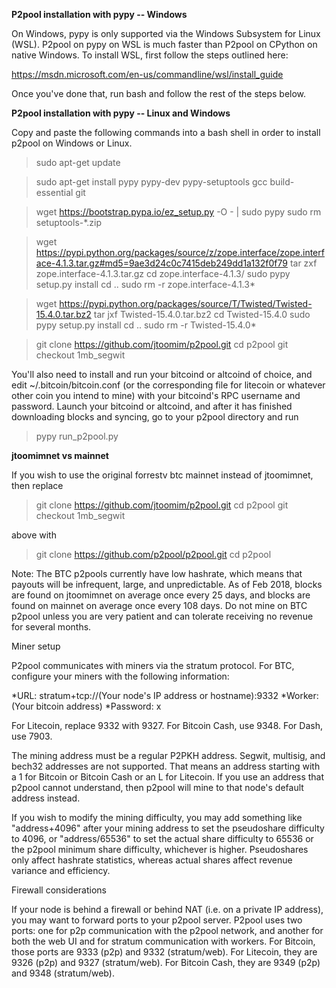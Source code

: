 **P2pool installation with pypy -- Windows**

On Windows, pypy is only supported via the Windows Subsystem for Linux (WSL). P2pool on pypy on WSL is much faster than P2pool on
CPython on native Windows. To install WSL, first follow the steps outlined here:

https://msdn.microsoft.com/en-us/commandline/wsl/install_guide

Once you've done that, run bash and follow the rest of the steps below.

**P2pool installation with pypy -- Linux and Windows**

Copy and paste the following commands into a bash shell in order to install p2pool on Windows or Linux.

>sudo apt-get update

>sudo apt-get install pypy pypy-dev pypy-setuptools gcc build-essential git

>wget https://bootstrap.pypa.io/ez_setup.py -O - | sudo pypy
>sudo rm setuptools-*.zip

>wget https://pypi.python.org/packages/source/z/zope.interface/zope.interface-4.1.3.tar.gz#md5=9ae3d24c0c7415deb249dd1a132f0f79
tar zxf zope.interface-4.1.3.tar.gz
>cd zope.interface-4.1.3/
>sudo pypy setup.py install
>cd ..
>sudo rm -r zope.interface-4.1.3*

>wget https://pypi.python.org/packages/source/T/Twisted/Twisted-15.4.0.tar.bz2
>tar jxf Twisted-15.4.0.tar.bz2
>cd Twisted-15.4.0
>sudo pypy setup.py install
>cd ..
>sudo rm -r Twisted-15.4.0*

>git clone https://github.com/jtoomim/p2pool.git
>cd p2pool
>git checkout 1mb_segwit

You'll also need to install and run your bitcoind or altcoind of choice, and edit ~/.bitcoin/bitcoin.conf (or the corresponding file for litecoin or whatever other coin you intend to mine) with your bitcoind's RPC username and password. Launch your bitcoind or altcoind, and after it has finished downloading blocks and syncing, go to your p2pool directory and run

>pypy run_p2pool.py

**jtoomimnet vs mainnet**

If you wish to use the original forrestv btc mainnet instead of jtoomimnet, then replace

>git clone https://github.com/jtoomim/p2pool.git
>cd p2pool
>git checkout 1mb_segwit

above with

>git clone https://github.com/p2pool/p2pool.git
>cd p2pool

Note: The BTC p2pools currently have low hashrate, which means that payouts will be infrequent, large, and unpredictable. As of Feb 2018, blocks are found on jtoomimnet on average once every 25 days, and blocks are found on mainnet on average once every 108 days. Do not mine on BTC p2pool unless you are very patient and can tolerate receiving no revenue for several months.

Miner setup

P2pool communicates with miners via the stratum protocol. For BTC, configure your miners with the following information:

*URL: stratum+tcp://(Your node's IP address or hostname):9332
*Worker: (Your bitcoin address)
*Password: x

For Litecoin, replace 9332 with 9327. For Bitcoin Cash, use 9348. For Dash, use 7903.

The mining address must be a regular P2PKH address. Segwit, multisig, and bech32 addresses are not supported. That means an address starting with a 1 for Bitcoin or Bitcoin Cash or an L for Litecoin. If you use an address that p2pool cannot understand, then p2pool will mine to that node's default address instead.

If you wish to modify the mining difficulty, you may add something like "address+4096" after your mining address to set the pseudoshare difficulty to 4096, or "address/65536" to set the actual share difficulty to 65536 or the p2pool minimum share difficulty, whichever is higher. Pseudoshares only affect hashrate statistics, whereas actual shares affect revenue variance and efficiency.

Firewall considerations

If your node is behind a firewall or behind NAT (i.e. on a private IP address), you may want to forward ports to your p2pool server. P2pool uses two ports: one for p2p communication with the p2pool network, and another for both the web UI and for stratum communication with workers. For Bitcoin, those ports are 9333 (p2p) and 9332 (stratum/web). For Litecoin, they are 9326 (p2p) and 9327 (stratum/web). For Bitcoin Cash, they are 9349 (p2p) and 9348 (stratum/web).
